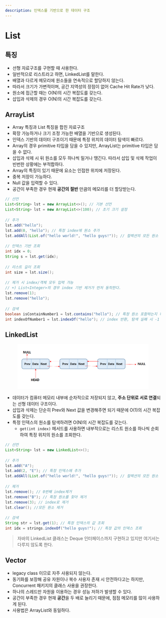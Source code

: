 ```yaml
---
description: 인덱스를 기반으로 한 데이터 구조
---
```


# List

## 특징

* 선형 자료구조를 구현할 때 사용한다.
* 일반적으로 리스트라고 하면, LinkedList를 말한다.
* 배열과 다르게 메모리에 원소들을 연속적으로 할당하지 않는다.
* 따라서 크기가 가변적이며, 공간 지역성의 장점이 없어 Cache Hit Rate가 낮다.
* 원소에 접근할 때는 O(N)의 시간 복잡도를 갖는다.
* 삽입과 삭제의 경우 O(N)의 시간 복잡도를 갖는다.

## ArrayList

* Array 특징과 List 특징을 합친 자료구조
* 확장 가능하거나 크기 조정 가능한 배열을 기반으로 생성된다.
* &#x20;인덱스 기반의 데이터 구조이기 때문에 특정 위치의 데이터 탐색이 빠르다.
* Array의 경우 primitive 타입을 담을 수 있지만, ArrayList는 primitive 타입은 담을 수 없다.
* 삽입과 삭제 시 뒤 원소를 모두 하나씩 밀거나 땡긴다. 따라서 삽입 및 삭제 작업이 빈번한 상황에는 부적합하다.
* Array의 특징이 있기 때문에 요소는 인접한 위치에 저장된다.
* 중복 저장이 가능하다.
* Null 값을 입력할 수 있다.
* 공간이 부족한 경우 현재 **공간의 절반** 만큼의 메모리를 더 할당받는다.

```java
// 선언
List<String> lst = new ArrayList<>(); // 기본 선언
List<String> lst = new ArrayList<>(100); // 초기 크기 설정

// 추가
lst.add("hello");
lst.add(0, "hello"); // 특정 index에 원소 추가
lst.addAll(List.of("hello world!", "hello guys!")); // 컬렉션의 모든 원소 추가

// 인덱스 기반 조회
int idx = 0;
String s = lst.get(idx);

// 리스트 길이 조회
int size = lst.size();

// 제거 시 index/객체 모두 입력 가능
// +) List<Integer>의 경우 index 기반 제거가 먼저 동작한다.
lst.remove(1);
lst.remove("hello");

// 검색
boolean isContainNumber1 = lst.contains("hello"); // 특정 원소 포함하는지 확인
int indexOfNumber1 = lst.indexOf("hello"); // index 반환, 탐색 실패 시 -1 반환
```

## LinkedList

<figure><img src="../../.gitbook/assets/image (2) (1) (1) (1) (1) (1) (1) (1) (1) (1) (1) (1) (1) (1).png" alt=""><figcaption></figcaption></figure>

* 데이터가 컴퓨터 메모리 내부에 순차적으로 저장되지 않고, **주소 단위로 서로 연결**되는 선형 데이터 구조이다.
* 삽입과 삭제는 단순히 Prev와 Next 값을 변경해주면 되기 때문에 O(1)의 시간 복잡도를 갖는다.
* 특정 인덱스의 원소를 탐색하려면 O(N)의 시간 복잡도를 갖는다.
  * `get(int index)` 메서드를 사용하면 내부적으로는 리스트 원소를 하나씩 순회하여 특정 위치의 원소를 조회한다.

```java
// 선언
List<String> lst = new LinkedList<>();

// 추가
lst.add("A");
lst.add(2, "E"); // 특정 인덱스에 추가
lst.addAll(List.of("hello world!", "hello guys!")); // 컬렉션의 모든 원소 추가

// 제거
lst.remove(); // 0번째 index제거
lst.remove("B"); // 특정 원소를 찾아 제거
lst.remove(3); // index로 제거
lst.clear(); //모든 원소 제거

// 검색
String str = lst.get(1); // 특정 인덱스의 값 조회
int idx = strings.indexOf("hello guys!"); // 특정 값의 인덱스 조회
```

> 자바의 LinkedList 클래스는 Deque 인터페이스까지 구현하고 있지만 여기서는 다루지 않도록 한다.

## Vector

* legacy class 이므로 자주 사용되지 않는다.
* 동기화를 보장해 공유 자원이나 복수 사용자 존재 시 안전하다고는 하지만, Concurrent 패키지의 클래스 사용을 권장한다.
* 하나의 스레드만 자원을 이용하는 경우 성능 저하가 발생할 수 있다.
* 공간이 부족한 경우 현재 **공간**을 두 배로 늘리기 때문에, 점점 메모리를 많이 사용하게 된다.
* 사용법은 ArrayList와 동일하다.
